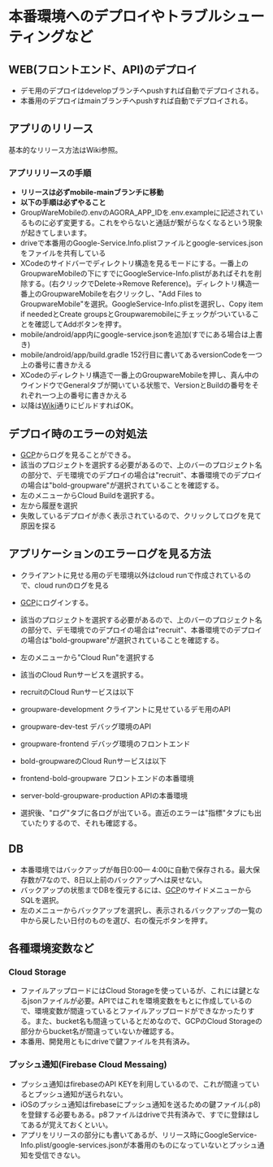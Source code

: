 # 本番環境へのデプロイやトラブルシューティングなど

## WEB(フロントエンド、API)のデプロイ
- デモ用のデプロイはdevelopブランチへpushすれば自動でデプロイされる。
- 本番用のデプロイはmainブランチへpushすれば自動でデプロイされる。

## アプリのリリース  
基本的なリリース方法はWiki参照。
### アプリリリースの手順
- **リリースは必ずmobile-mainブランチに移動**
- **以下の手順は必ずやること**
- GroupWareMobileの.envのAGORA_APP_IDを.env.exampleに記述されているものに必ず変更する。これをやらないと通話が繋がらなくなるという現象が起きてしまいます。
- driveで本番用のGoogle-Service.Info.plistファイルとgoogle-services.jsonをファイルを共有している
- XCodeのサイドバーでディレクトリ構造を見るモードにする。一番上のGroupwareMobileの下にすでにGoogleService-Info.plistがあればそれを削除する。(右クリックでDelete->Remove Reference)。ディレクトリ構造一番上のGroupwareMobileを右クリックし、"Add Files to GroupwareMobile"を選択。GoogleService-Info.plistを選択し、Copy item if neededとCreate groupsとGroupwaremobileにチェックがついていることを確認してAddボタンを押す。
- mobile/android/app内にgoogle-service.jsonを追加(すでにある場合は上書き)
- mobile/android/app/build.gradle 152行目に書いてあるversionCodeを一つ上の番号に書きかえる
- XCodeのディレクトリ構造で一番上のGroupwareMobileを押し、真ん中のウインドウでGeneralタブが開いている状態で、VersionとBuildの番号をそれぞれ一つ上の番号に書きかえる
- 以降は[Wiki](https://valleyin-wiki-sgzkfl3uyq-de.a.run.app/ja/react/react-native/release)通りにビルドすればOK。

## デプロイ時のエラーの対処法
- [GCP](https://console.cloud.google.com)からログを見ることができる。
- 該当のプロジェクトを選択する必要があるので、上のバーのプロジェクト名の部分で、デモ環境でのデプロイの場合は"recruit"、本番環境でのデプロイの場合は"bold-groupware"が選択されていることを確認する。
- 左のメニューからCloud Buildを選択する。
- 左から履歴を選択
- 失敗しているデプロイが赤く表示されているので、クリックしてログを見て原因を探る

## アプリケーションのエラーログを見る方法
- クライアントに見せる用のデモ環境以外はcloud runで作成されているので、cloud runのログを見る
- [GCP](https://console.cloud.google.com)にログインする。
- 該当のプロジェクトを選択する必要があるので、上のバーのプロジェクト名の部分で、デモ環境でのデプロイの場合は"recruit"、本番環境でのデプロイの場合は"bold-groupware"が選択されていることを確認する。
- 左のメニューから"Cloud Run"を選択する
- 該当のCloud Runサービスを選択する。

- recruitのCloud Runサービスは以下
- groupware-development クライアントに見せているデモ用のAPI
- groupware-dev-test デバッグ環境のAPI
- groupware-frontend デバッグ環境のフロントエンド
- bold-groupwareのCloud Runサービスは以下
- frontend-bold-groupware フロントエンドの本番環境
- server-bold-groupware-production APIの本番環境

- 選択後、"ログ"タブに各ログが出ている。直近のエラーは"指標"タブにも出ていたりするので、それも確認する。

## DB
- 本番環境ではバックアップが毎日0:00— 4:00に自動で保存される。最大保存数が7なので、8日以上前のバックアップへは戻せない。
- バックアップの状態までDBを復元するには、[GCP](https://console.cloud.google.com)のサイドメニューからSQLを選択。
- 左のメニューからバックアップを選択し、表示されるバックアップの一覧の中から戻したい日付のものを選び、右の復元ボタンを押す。

## 各種環境変数など
### Cloud Storage
- ファイルアップロードにはCloud Storageを使っているが、これには鍵となるjsonファイルが必要。APIではこれを環境変数をもとに作成しているので、環境変数が間違っているとファイルアップロードができなかったりする。また、bucket名も間違っているとだめなので、GCPのCloud Storageの部分からbucket名が間違っていないか確認する。
- 本番用、開発用ともにdriveで鍵ファイルを共有済み。
### プッシュ通知(Firebase Cloud Messaing)
- プッシュ通知はfirebaseのAPI KEYを利用しているので、これが間違っているとプッシュ通知が送られない。
- iOSのプッシュ通知はfirebaseにプッシュ通知を送るための鍵ファイル(.p8)を登録する必要もある。p8ファイルはdriveで共有済みで、すでに登録はしてあるが覚えておくといい。
- アプリをリリースの部分にも書いてあるが、リリース時にGoogleService-Info.plist/google-services.jsonが本番用のものになっていないとプッシュ通知を受信できない。
